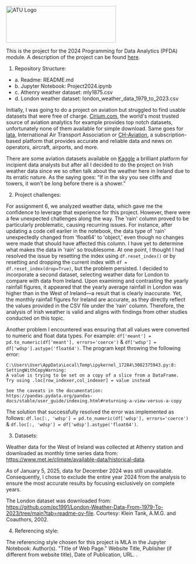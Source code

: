 <img src="https://studenthub.atu.ie/assets/ATU_Logo.fa93bf0a.svg" alt="ATU Logo" width="300" height="100">

This is the project for the 2024 Programming for Data Analytics (PFDA) module. A description of the project can be found [here](https://github.com/andrewbeattycourseware/PFDA-courseware/blob/main/labs/Project%20Description.pdf). 

1. Repository Structure:

- a. Readme: README.md
- b. Jupyter Notebook: Project2024.ipynb
- c. Athenry weather dataset: mly1875.csv
- d. London weather dataset: london_weather_data_1979_to_2023.csv

Initially, I was going to do a project on aviation but struggled to find usable datasets that were free of charge. [Cirium.com](www.cirium.com), the world's most trusted source of aviation analytics for example provides top notch datasets, unfortunately none of them available for simple download. Same goes for [Iata](www.iata.org), International Air Transport Association or [CH-Aviation](https://www.ch-aviation.com), a subscription-based platform that provides accurate and reliable data and news on operators, aircraft, airports, and more. 

There are some aviation datasets available on [Kaggle](https://www.kaggle.com/) a brilliant platform for incipient data analysts but after all I decided to do the project on Irish weather data since we so often talk about the weather here in Ireland due to its erratic nature. As the saying goes: “If in the sky you see cliffs and towers, it won’t be long before there is a shower.” 

2. Project challenges:

For assignment 6, we analyzed weather data, which gave me the confidence to leverage that experience for this project. However, there were a few unexpected challenges along the way. The 'rain' column proved to be particularly problematic, causing recurring issues. For instance, after updating a code cell earlier in the notebook, the data type of 'rain' unexpectedly changed from 'float64' to 'object,' even though no changes were made that should have affected this column. I have yet to determine what makes the data in 'rain' so troublesome. At one point, I thought I had resolved the issue by resetting the index using `df.reset_index()` or by resetting and dropping the current index with `df = df.reset_index(drop=True)`, but the problem persisted. I decided to incorporate a second dataset, selecting weather data for London to compare with data from Ireland. Upon examining and contrasting the yearly rainfall figures, it appeared that the yearly average rainfall in London was higher than in the West of Ireland—a result that is clearly inaccurate. Yet, the monthly rainfall figures for Ireland are accurate, as they directly reflect the values provided in the CSV file under the 'rain' column. Therefore, the analysis of Irish weather is valid and aligns with findings from other studies conducted on this topic.

Another problem I encountered was ensuring that all values were converted to numeric and float data types. For example: `df['meant'] = pd.to_numeric(df['meant'], errors='coerce')` & `df['wdsp'] = df['wdsp'].astype('float64')`. The program kept throwing the following error: 

```
C:\Users\User\AppData\Local\Temp\ipykernel_17284\3082375943.py:8: SettingWithCopyWarning: 
A value is trying to be set on a copy of a slice from a DataFrame.
Try using .loc[row_indexer,col_indexer] = value instead

See the caveats in the documentation: https://pandas.pydata.org/pandas-docs/stable/user_guide/indexing.html#returning-a-view-versus-a-copy
```

The solution that successfully resolved the error was implemented as follows: `df.loc[:, 'wdsp'] = pd.to_numeric(df['wdsp'], errors='coerce')` & `df.loc[:, 'wdsp'] = df['wdsp'].astype('float64')`.

3. Datasets:

Weather data for the West of Ireland was collected at Athenry station and downloaded as monthly time series data from: https://www.met.ie/climate/available-data/historical-data.

As of January 5, 2025, data for December 2024 was still unavailable. Consequently, I chose to exclude the entire year 2024 from the analysis to ensure the most accurate results by focusing exclusively on complete years.

The London dataset was downloaded from: https://github.com/pc1991/London-Weather-Data-From-1979-To-2023/tree/main?tab=readme-ov-file. Courtesy: Klein Tank, A.M.G. and Coauthors, 2002.

4. Referencing style:

The referencing style chosen for this project is MLA in the Jupyter Notebook: Author(s). "Title of Web Page." Website Title, Publisher (if different from website title), Date of Publication, URL. . 





